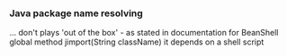 <!-- head=sitev1.css.html+jquery.html+pictoLinks.css+pictoLinks.js&body=pagev1.html -->
### Java package name resolving
... don't plays 'out of the box' - as stated in documentation for BeanShell global method jimport(String className) it depends on a shell script 